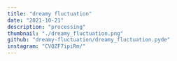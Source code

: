 ```yaml
---
title: "dreamy fluctuation"
date: "2021-10-21"
description: "processing"
thumbnail: "./dreamy_fluctuation.png"
github: "dreamy-fluctuation/dreamy_fluctuation.pyde"
instagram: "CVQZF7ipiRm/"
---
```

